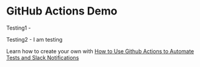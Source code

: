 # GitHub Actions Demo

Testing1 - 

Testing2 - I am testing

Learn how to create your own with [How to Use Github Actions to Automate Tests and Slack Notifications](https://www.youtube.com/watch?v=1n-jHHNSoTw)


